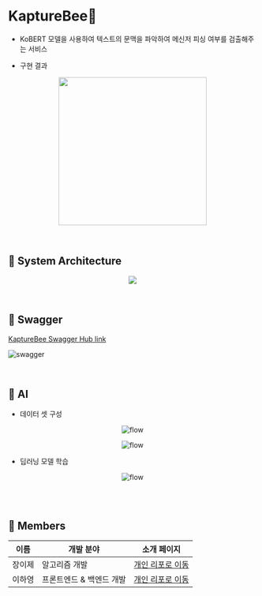 # **KaptureBee**🐝

- KoBERT 모델을 사용하여 텍스트의 문맥을 파악하여 메신저 피싱 여부를 검출해주는 서비스 



- 구현 결과
<p align="center">
 <img width="300"  src="https://user-images.githubusercontent.com/55429156/130920607-b92125d4-ab59-4c57-88cd-34727d6bdfc2.gif">
 </p>

<br>

## **📍 System Architecture**

<p align="center">  
  <img src="https://user-images.githubusercontent.com/55429156/130922015-ddaae96f-bc51-48db-b9b8-9c1bda75bfc6.PNG">
</p>

<br>

## **📍 Swagger**

[KaptureBee Swagger Hub link](https://app.swaggerhub.com/apis/hayoung1214/KaptureBee_API/1.0)

<p >
<img alt="swagger" src="https://user-images.githubusercontent.com/55429156/130923753-1a6d8cdf-1a19-466c-893e-76ed645b76fa.PNG">
</p>

<br>

## **📍 AI**
- 데이터 셋 구성

<p align="center">
<img alt="flow" src="https://user-images.githubusercontent.com/55429156/131211170-72435818-b846-4d27-8081-159b1ecc96ac.PNG">
</p>


<p align="center">
<img alt="flow" src="https://user-images.githubusercontent.com/55429156/131211192-59410876-5cb9-4b1f-829d-93574fd43438.PNG">
</p>

- 딥러닝 모델 학습
<p align="center">
<img alt="flow" src="https://user-images.githubusercontent.com/55429156/131211193-ef131ff3-ccf3-4552-bca3-dbdcda29893c.PNG">
</p>

<br>


<br>

## **📍 Members**

| 이름       | 개발 분야                          | 소개 페이지                                         |
| ------------------------------- | -------------------------------------------- | -------------------------------------------------- |
| 장이제 |         알고리즘 개발                      | [개인 리포로 이동](https://github.com/yds04312)  |
| 이하영   |           프론트엔드 & 백엔드 개발              | [개인 리포로 이동](https://github.com/hayoung1214) |

